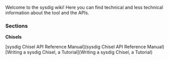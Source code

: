 Welcome to the sysdig wiki!
Here you can find technical and less technical information about the tool and the APIs.

### Sections
**Chisels**

[sysdig Chisel API Reference Manual](sysdig Chisel API Reference Manual)  
[Writing a sysdig Chisel, a Tutorial](Writing a sysdig Chisel, a Tutorial)